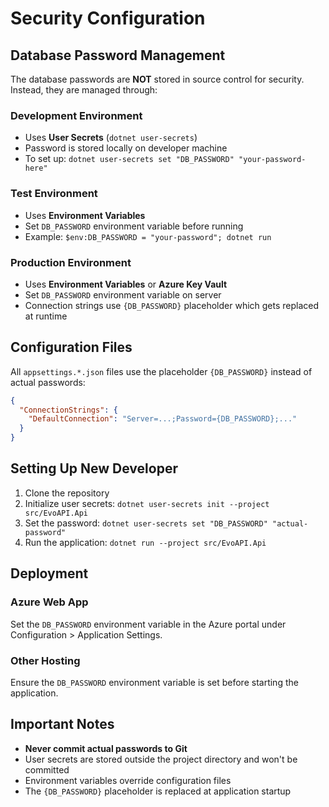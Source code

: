 # Security Configuration

## Database Password Management

The database passwords are **NOT** stored in source control for security. Instead, they are managed through:

### Development Environment
- Uses **User Secrets** (`dotnet user-secrets`)
- Password is stored locally on developer machine
- To set up: `dotnet user-secrets set "DB_PASSWORD" "your-password-here"`

### Test Environment
- Uses **Environment Variables**
- Set `DB_PASSWORD` environment variable before running
- Example: `$env:DB_PASSWORD = "your-password"; dotnet run`

### Production Environment
- Uses **Environment Variables** or **Azure Key Vault**
- Set `DB_PASSWORD` environment variable on server
- Connection strings use `{DB_PASSWORD}` placeholder which gets replaced at runtime

## Configuration Files

All `appsettings.*.json` files use the placeholder `{DB_PASSWORD}` instead of actual passwords:

```json
{
  "ConnectionStrings": {
    "DefaultConnection": "Server=...;Password={DB_PASSWORD};..."
  }
}
```

## Setting Up New Developer

1. Clone the repository
2. Initialize user secrets: `dotnet user-secrets init --project src/EvoAPI.Api`
3. Set the password: `dotnet user-secrets set "DB_PASSWORD" "actual-password"`
4. Run the application: `dotnet run --project src/EvoAPI.Api`

## Deployment

### Azure Web App
Set the `DB_PASSWORD` environment variable in the Azure portal under Configuration > Application Settings.

### Other Hosting
Ensure the `DB_PASSWORD` environment variable is set before starting the application.

## Important Notes

- **Never commit actual passwords to Git**
- User secrets are stored outside the project directory and won't be committed
- Environment variables override configuration files
- The `{DB_PASSWORD}` placeholder is replaced at application startup
